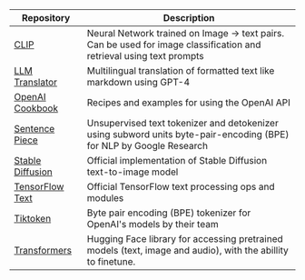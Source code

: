 | Repository | Description |
|-|-|
| [CLIP](https://github.com/openai/CLIP) | Neural Network trained on Image -> text pairs. Can be used for image classification and retrieval using text prompts |
| [LLM Translator](https://github.com/richawo/llm-translator) | Multilingual translation of formatted text like markdown using GPT-4 |
| [OpenAI Cookbook](https://github.com/openai/openai-cookbook/) | Recipes and examples for using the OpenAI API | 
| [Sentence Piece](https://github.com/google/sentencepiece) | Unsupervised text tokenizer and detokenizer using subword units byte-pair-encoding (BPE) for NLP by Google Research |
| [Stable Diffusion](https://github.com/CompVis/stable-diffusion) | Official implementation of Stable Diffusion text-to-image model |
| [TensorFlow Text](https://github.com/tensorflow/text) | Official TensorFlow text processing ops and modules |
| [Tiktoken](https://github.com/openai/tiktoken) | Byte pair encoding (BPE) tokenizer for OpenAI's models by their team |
| [Transformers](https://github.com/huggingface/transformers) | Hugging Face library for accessing pretrained models (text, image and audio), with the abillity to finetune. |